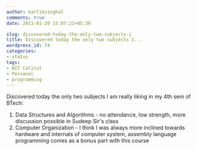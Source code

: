 ```yaml
---
author: kartiksinghal
comments: true
date: 2011-01-20 15:07:21+05:30

slug: discovered-today-the-only-two-subjects-i
title: Discovered today the only two subjects I...
wordpress_id: 74
categories:
- status
tags:
- NIT Calicut
- Personal
- programming
---
```


Discovered today the only two subjects I am really liking in my 4th sem of BTech:

1. Data Structures and Algorithms - no attendance, low strength, more discussion possible in Sudeep Sir's class
2. Computer Organization - I think I was always more inclined towards hardware and internals of computer system, assembly language programming comes as a bonus part with this course
